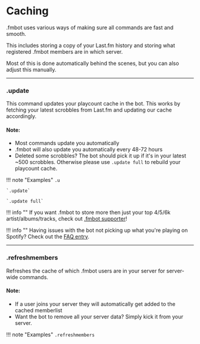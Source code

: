 # Caching

.fmbot uses various ways of making sure all commands are fast and smooth.

This includes storing a copy of your Last.fm history and storing what registered .fmbot members are in which server.

Most of this is done automatically behind the scenes, but you can also adjust this manually.

---

### .update

This command updates your playcount cache in the bot. This works by fetching your latest scrobbles from Last.fm and updating our cache accordingly.

#### Note:

- Most commands update you automatically
- .fmbot will also update you automatically every 48-72 hours
- Deleted some scrobbles? The bot should pick it up if it's in your latest ~500 scrobbles. Otherwise please use `.update full` to rebuild your playcount cache.

    
!!! note "Examples"
    `.u`

    `.update`

    `.update full`

!!! info ""
    If you want .fmbot to store more then just your top 4/5/6k artist/albums/tracks, check out [.fmbot supporter](/supporter/)!

!!! info ""
    Having issues with the bot not picking up what you're playing on Spotify? Check out the [FAQ entry](/faq/#commands-are-showing-the-wrong-songs-its-not-showing-what-i-listen-to-on-spotify).

---

### .refreshmembers

Refreshes the cache of which .fmbot users are in your server for server-wide commands.

#### Note:

- If a user joins your server they will automatically get added to the cached memberlist
- Want the bot to remove all your server data? Simply kick it from your server.

!!! note "Examples"
    `.refreshmembers`

